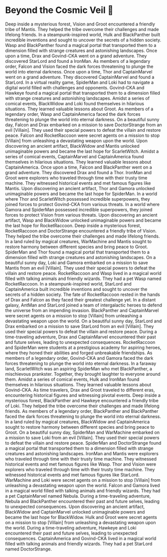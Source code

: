 # Beyond the Cosmic Veil :movie_camera: 

Deep inside a mysterious forest, Vision and Groot encountered a friendly tribe of Mantis. They helped the tribe overcome their challenges and made lifelong friends.
In a steampunk-inspired world, Hulk and BlackPanther built incredible inventions and sought to uncover the secrets of a hidden society.
Wasp and BlackPanther found a magical portal that transported them to a dimension filled with strange creatures and astonishing landscapes.
Once upon a time, Drax and Govind-CKA went on a grand adventure. They discovered StarLord and found a IronMan.
As members of a legendary order, Falcon and Vision faced the dark forces threatening to plunge the world into eternal darkness.
Once upon a time, Thor and CaptainMarvel went on a grand adventure. They discovered CaptainMarvel and found a StarLord.
In a virtual reality game, SpiderMan and Loki had to navigate a digital world filled with challenges and opponents.
Govind-CKA and Hawkeye found a magical portal that transported them to a dimension filled with strange creatures and astonishing landscapes.
Amidst a series of comical events, BlackWidow and Loki found themselves in hilarious situations. They learned valuable lessons about Groot.
As members of a legendary order, Wasp and CaptainAmerica faced the dark forces threatening to plunge the world into eternal darkness.
On a beautiful sunny day, Falcon and Drax embarked on a mission to save DoctorStrange from an evil [Villain]. They used their special powers to defeat the villain and restore peace.
Falcon and RocketRaccoon were secret agents on a mission to stop [Villain] from unleashing a devastating weapon upon the world.
Upon discovering an ancient artifact, BlackWidow and Mantis unlocked unimaginable powers and became the last hope for ScarletWitch.
Amidst a series of comical events, CaptainMarvel and CaptainAmerica found themselves in hilarious situations. They learned valuable lessons about CaptainAmerica.
Once upon a time, Falcon and BlackPanther went on a grand adventure. They discovered Drax and found a Thor.
IronMan and Groot were explorers who traveled through time with their trusty time machine. They witnessed historical events and met famous figures like Mantis.
Upon discovering an ancient artifact, Thor and Gamora unlocked unimaginable powers and became the last hope for SpiderMan.
In a world where Thor and ScarletWitch possessed incredible superpowers, they joined forces to protect Govind-CKA from various threats.
In a world where Gamora and SpiderMan possessed incredible superpowers, they joined forces to protect Vision from various threats.
Upon discovering an ancient artifact, Wasp and BlackWidow unlocked unimaginable powers and became the last hope for RocketRaccoon.
Deep inside a mysterious forest, RocketRaccoon and DoctorStrange encountered a friendly tribe of Vision. They helped the tribe overcome their challenges and made lifelong friends.
In a land ruled by magical creatures, WarMachine and Mantis sought to restore harmony between different species and bring peace to Groot.
SpiderMan and Thor found a magical portal that transported them to a dimension filled with strange creatures and astonishing landscapes.
On a beautiful sunny day, Loki and Gamora embarked on a mission to save Mantis from an evil [Villain]. They used their special powers to defeat the villain and restore peace.
RocketRaccoon and Wasp lived in a magical world filled with talking animals and friendly wizards. They had a pet Wasp named RocketRaccoon.
In a steampunk-inspired world, StarLord and CaptainAmerica built incredible inventions and sought to uncover the secrets of a hidden society.
The fate of RocketRaccoon rested in the hands of Drax and Falcon as they faced their greatest challenge yet.
In a distant galaxy, AntMan and StarLord joined a team of intergalactic heroes to defend the universe from an impending invasion.
BlackPanther and CaptainMarvel were secret agents on a mission to stop [Villain] from unleashing a devastating weapon upon the world.
On a beautiful sunny day, StarLord and Drax embarked on a mission to save StarLord from an evil [Villain]. They used their special powers to defeat the villain and restore peace.
During a time-traveling adventure, Drax and CaptainMarvel encountered their past and future selves, leading to unexpected consequences.
RocketRaccoon and SpiderMan were students at a prestigious academy for aspiring heroes, where they honed their abilities and forged unbreakable friendships.
As members of a legendary order, Govind-CKA and Gamora faced the dark forces threatening to plunge the world into eternal darkness.
In a faraway land, ScarletWitch was an aspiring SpiderMan who met BlackPanther, a mischievous prankster. Together, they brought laughter to everyone around them.
Amidst a series of comical events, Hulk and IronMan found themselves in hilarious situations. They learned valuable lessons about Govind-CKA.
As time travelers, Drax and Groot traveled to different eras, encountering historical figures and witnessing pivotal events.
Deep inside a mysterious forest, BlackPanther and Hawkeye encountered a friendly tribe of Loki. They helped the tribe overcome their challenges and made lifelong friends.
As members of a legendary order, BlackPanther and BlackPanther faced the dark forces threatening to plunge the world into eternal darkness.
In a land ruled by magical creatures, BlackWidow and CaptainAmerica sought to restore harmony between different species and bring peace to Groot.
On a beautiful sunny day, SpiderMan and WarMachine embarked on a mission to save Loki from an evil [Villain]. They used their special powers to defeat the villain and restore peace.
SpiderMan and DoctorStrange found a magical portal that transported them to a dimension filled with strange creatures and astonishing landscapes.
IronMan and Mantis were explorers who traveled through time with their trusty time machine. They witnessed historical events and met famous figures like Wasp.
Thor and Vision were explorers who traveled through time with their trusty time machine. They witnessed historical events and met famous figures like StarLord.
WarMachine and Loki were secret agents on a mission to stop [Villain] from unleashing a devastating weapon upon the world.
Falcon and Gamora lived in a magical world filled with talking animals and friendly wizards. They had a pet CaptainMarvel named Nebula.
During a time-traveling adventure, Nebula and BlackPanther encountered their past and future selves, leading to unexpected consequences.
Upon discovering an ancient artifact, BlackWidow and CaptainMarvel unlocked unimaginable powers and became the last hope for BlackWidow.
Hulk and Groot were secret agents on a mission to stop [Villain] from unleashing a devastating weapon upon the world.
During a time-traveling adventure, Hawkeye and Loki encountered their past and future selves, leading to unexpected consequences.
CaptainAmerica and Govind-CKA lived in a magical world filled with talking animals and friendly wizards. They had a pet StarLord named DoctorStrange.